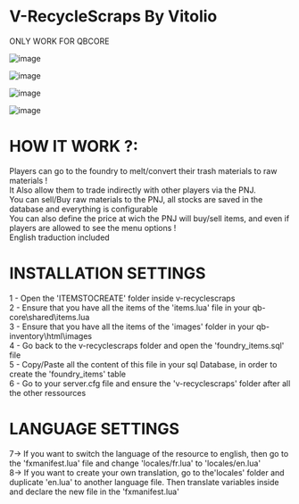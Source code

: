 # V-RecycleScraps By Vitolio

ONLY WORK FOR QBCORE


![image](https://media.discordapp.net/attachments/280323312952016897/1183806263138713721/3.png)


![image](https://media.discordapp.net/attachments/280323312952016897/1183806264162136144/1.png)


![image](https://media.discordapp.net/attachments/280323312952016897/1183806263738507404/5.png)


![image](https://media.discordapp.net/attachments/280323312952016897/1183806262522163280/2.png)

# HOW IT WORK ?: 
Players can go to the foundry to melt/convert their trash materials to raw materials ! </br>
It Also allow them to trade indirectly with other players via the PNJ. </br>
You can sell/Buy raw materials to the PNJ, all stocks are saved in the database and everything is configurable</br>
You can also define the price at wich the PNJ will buy/sell items, and even if players are allowed to see the menu options !</br>
English traduction included


# INSTALLATION SETTINGS
1 - Open the 'ITEMSTOCREATE' folder inside v-recyclescraps</br>
2 - Ensure that you have all the items of the 'items.lua' file in your qb-core\shared\items.lua</br>
3 - Ensure that you have all the items of the 'images' folder in your qb-inventory\html\images</br>
4 - Go back to the v-recyclescraps folder and open the 'foundry_items.sql' file</br>
5 - Copy/Paste all the content of this file in your sql Database, in order to create the 'foundry_items' table</br>
6 - Go to your server.cfg file and ensure the 'v-recyclescraps' folder after all the other ressources</br>


# LANGUAGE SETTINGS</br>
7-> If you want to switch the language of  the resource to english, then go to the 'fxmanifest.lua' file and change 'locales/fr.lua' to 'locales/en.lua'</br>
8-> If you want to create your own translation, go to the'locales' folder and duplicate 'en.lua' to another language file. Then translate variables inside and declare the new file in the 'fxmanifest.lua'</br>

